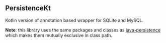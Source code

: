 ## PersistenceKt

Kotlin version of annotation based wrapper for SQLite and MySQL.

**Note**: this library uses the same packages and classes as [java-persistence](https://github.com/petr-panteleyev/java-persistence)
which makes them mutually exclusive in class path.